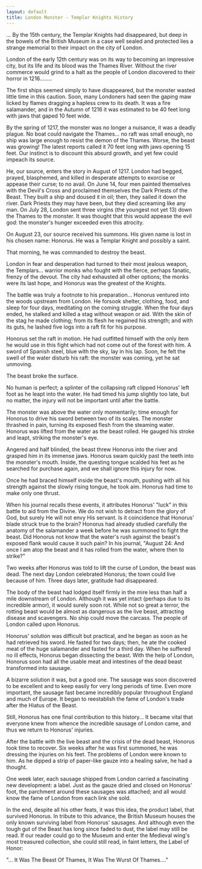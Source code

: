 ```yaml
---
layout: default
title: London Monster - Templar Knights History
---
```


... By the 15th century, the Templar Knights had disappeared, but deep
in the bowels of the British Museum in a case well sealed and protected lies
a strange memorial to their impact on the city of London.

London of the early 12th century was on its way to becoming an impressive
city, but its life and its blood was the Thames River. Without the river
commerce would grind to a halt as the people of London discovered to their
horror in 1216........

The first ships seemed simply to have disappeared, but the monster wasted
little time in this caution. Soon, many Londoners had seen the gaping maw
licked by flames dragging a hapless crew to its death. It was a fire
salamander, and in the Autumn of 1216 it was estimated to be 40 feet long
with jaws that gaped 10 feet wide.

By the spring of 1217, the monster was no longer a nuisance, it was a
deadly plague. No boat could navigate the Thames... no raft was small
enough, no ship was large enough to resist the demon of the Thames. Worse,
the beast was growing! The latest reports called it 70 feet long with jaws
opening 15 feet. Our instinct is to discount this absurd growth, and yet few
could impeach its source.

He, our source, enters the story in August of 1217. London had begged,
prayed, blasphemed, and killed in desperate attempts to exorcise or appease
their curse; to no avail. On June 14, four men painted themselves with the
Devil's Cross and proclaimed themselves the Dark Priests of the Beast. They
built a ship and doused it in oil; then, they sailed it down the river. Dark
Priests they may have been, but they died screaming like any man. On July
28, London sent three virgins (the youngest not yet 13) down the Thames to
the monster. It was thought that this would appease the evil god: the
monster's hunger exceeded even this atrocity.

On August 23, our source received his summons. His given name is lost in
his chosen name: Honorus. He was a Templar Knight and possibly a saint.

That morning, he was commanded to destroy the beast.

London in fear and desperation had turned to their most jealous weapon,
the Templars... warrior monks who fought with the fierce, perhaps fanatic,
frenzy of the devout. The city had exhausted all other options; the monks
were its last hope, and Honorus was the greatest of the Knights.

The battle was truly a footnote to his preparation... Honorus ventured
into the woods upstream from London. He forsook shelter, clothing, food, and
sleep for four days, meditating on the coming struggle. When the four days
ended, he stalked and killed a stag without weapon or aid. With the skin of
the stag he made clothing; from its flesh he regained his strength; and with
its guts, he lashed five logs into a raft fit for his purpose.

Honorus set the raft in motion. He had outfitted himself with the only
item he would use in this fight which had not come out of the forest with
him. A sword of Spanish steel, blue with the sky, lay in his lap. Soon, he
felt the swell of the water disturb his raft: the monster was coming, yet he
sat unmoving.

The beast broke the surface.

No human is perfect; a splinter of the collapsing raft clipped Honorus'
left foot as he leapt into the water. He had timed his jump slightly too
late, but no matter, the injury will not be important until after the
battle.

The monster was above the water only momentarily; time enough for Honorus
to drive his sword between two of its scales. The monster thrashed in pain,
turning its exposed flesh from the steaming water. Honorus was lifted from
the water as the beast rolled. He gauged his stroke and leapt, striking the
monster's eye.

Angered and half blinded, the beast threw Honorus into the river and
grasped him in its immense jaws. Honorus swam quickly past the teeth into
the monster's mouth. Inside, the questing tongue scalded his feet as he
searched for purchase again, and we shall ignore this injury for now.

Once he had braced himself inside the beast's mouth, pushing with all his
strength against the slowly rising tongue, he took aim. Honorus had time to
make only one thrust.

When his journal recalls these events, it attributes Honorus' "luck" in
this battle to aid from the Divine. We do not wish to detract from the glory
of God, but surely He will not envy His servant. Is it coincidence that
Honorus' blade struck true to the brain? Honorus had already studied
carefully the anatomy of the salamander a week before he was summoned to
fight the beast. Did Honorus not know that the water's rush against the
beast's exposed flank would cause it such pain? In his journal, "August 24:
And once I am atop the beast and it has rolled from the water, where then to
strike?"

Two weeks after Honorus was told to lift the curse of London, the beast
was dead. The next day London celebrated Honorus; the town could live
because of him. Three days later, gratitude had disappeared.

The body of the beast had lodged itself firmly in the mire less than half
a mile downstream of London. Although it was yet intact (perhaps due to its
incredible armor), it would surely soon rot. While not so great a terror,
the rotting beast would be almost as dangerous as the live beast, attracting
disease and scavengers. No ship could move the carcass. The people of London
called upon Honorus.

Honorus' solution was difficult but practical, and he began as soon as he
had retrieved his sword. He fasted for two days; then, he ate the cooked
meat of the huge salamander and fasted for a third day. When he suffered no
ill effects, Honorus began dissecting the beast. With the help of London,
Honorus soon had all the usable meat and intestines of the dead beast
transformed into sausage.

A bizarre solution it was, but a good one. The sausage was soon
discovered to be excellent and to keep easily for very long periods of time.
Even more important, the sausage fast became incredibly popular throughout
England and much of Europe. It began to reestablish the fame of London's
trade after the Hiatus of the Beast.

Still, Honorus has one final contribution to this history... It became
vital that everyone knew from whence the incredible sausage of London came,
and thus we return to Honorus' injuries.

After the battle with the live beast and the crisis of the dead beast,
Honorus took time to recover. Six weeks after he was first summoned, he was
dressing the injuries on his feet. The problems of London were known to him.
As he dipped a strip of paper-like gauze into a healing salve, he had a
thought.

One week later, each sausage shipped from London carried a fascinating
new development: a label. Just as the gauze dried and closed on Honorus'
foot, the parchment around these sausages was attached; and all would know
the fame of London from each link she sold.

In the end, despite all his other feats, it was this idea, the product
label, that survived Honorus. In tribute to this advance, the British Museum
houses the only known surviving label from Honorus' sausages. And although
even the tough gut of the Beast has long since faded to dust, the label may
still be read. If our reader could go to the Museum and enter the Medieval
wing's most treasured collection, she could still read, in faint letters,
the Label of Honor:

"... It Was The Beast Of Thames, It Was The Wurst Of Thames...."
